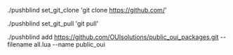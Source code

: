 ./pushblind set_git_clone 'git clone https://github.com/'

./pushblind set_git_pull 'git pull' 

./pushblind add https://github.com/OUIsolutions/public_oui_packages.git --filename all.lua  --name public_oui